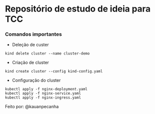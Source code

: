 # Repositório de estudo de ideia para TCC

### Comandos importantes

- Deleção de custer
```
kind delete cluster --name cluster-demo
```

- Criação de cluster
```
kind create cluster --config kind-config.yaml 
```

- Configuração do cluster
```
kubectl apply -f nginx-deployment.yaml
kubectl apply -f nginx-service.yaml
kubectl apply -f nginx-ingress.yaml
```

Feito por: @kauanpecanha